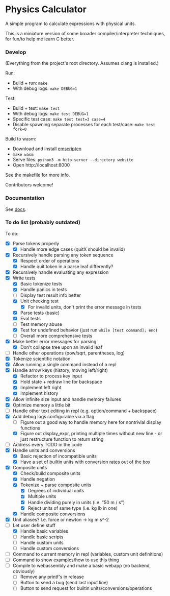 # Physics Calculator

A simple program to calculate expressions with physical units.

This is a miniature version of some broader compiler/interpreter techniques,
for fun/to help me learn C better.

### Develop

(Everything from the project's root directory. Assumes clang is installed.)

Run:
- Build + run: `make`
- With debug logs: `make DEBUG=1`

Test:
- Build + test: `make test`
- With debug logs: `make test DEBUG=1`
- Specific test case: `make test test=3 case=4`
- Disable spawning separate processes for each test/case: `make test fork=0`

Build to wasm:
- Download and install [emscripten](https://emscripten.org/docs/getting_started/downloads.html)
- `make wasm`
- Serve files: `python3 -m http.server --directory website`
- Open http://localhost:8000

See the makefile for more info.

Contributors welcome!

### Documentation

See [docs](docs.md).

### To do list (probably outdated)

To do:
- [x] Parse tokens properly
    - [x] Handle more edge cases (quitX should be invalid)
- [x] Recursively handle parsing any token sequence
    - [x] Respect order of operations
    - [x] Handle quit token in a parse leaf differently?
- [x] Recursively handle evaluating any expression
- [x] Write tests
    - [x] Basic tokenize tests
    - [x] Handle panics in tests
    - [ ] Display test result info better
    - [x] Unit checking test
        - [x] For invalid units, don't print the error message in tests
    - [x] Parse tests (basic)
    - [x] Eval tests
    - [ ] Test memory abuse
    - [x] Test for undefined behavior (just run `while [test command]; end`)
    - [ ] Overall more comprehensive tests
- [x] Make better error messages for parsing
    - [x] Don't collapse tree upon an invalid leaf
- [ ] Handle other operations (pow/sqrt, parentheses, log)
- [x] Tokenize scientific notation
- [x] Allow running a single command instead of a repl
- [x] Handle arrow keys (history, moving left/right)
    - [x] Refactor to process key input
    - [x] Hold state + redraw line for backspace
    - [x] Implement left right
    - [x] Implement history
- [x] Allow infinite size input and handle memory failures
- [x] Optimize memory a little bit
- [ ] Handle other text editing in repl (e.g. option/command + backspace)
- [x] Add debug logs configurable via a flag
    - [ ] Figure out a good way to handle memory here for nontrivial display functions
    - [x] Figure out display_expr, printing multiple times without new line - or just restructure function to return string
- [ ] Address every TODO in the code
- [x] Handle units and conversions
    - [x] Basic rejection of incompatible units
    - [x] Have a set of builtin units with conversion rates out of the box
- [x] Composite units
    - [x] Check/build composite units
    - [x] Handle negation
    - [x] Tokenize + parse composite units
        - [x] Degrees of individual units
        - [x] Multiple units
        - [x] Handle dividing purely in units (i.e. "50 m / s")
        - [x] Reject units of same type (i.e. kg lb in one)
    - [x] Handle composite conversions
- [x] Unit aliases? I.e. force or newton -> kg m s^-2
- [ ] Let user define stuff
    - [x] Handle basic variables
    - [ ] Handle basic scripts
    - [ ] Handle custom units
    - [ ] Handle custom conversions
- [ ] Command to current memory in repl (variables, custom unit definitions)
- [ ] Command to show examples/how to use this thing
- [ ] Compile to webassembly and make a basic webapp (no backend, obviously)
    - [ ] Remove any printf's in release
    - [ ] Button to send a bug (send last input line)
    - [ ] Button to send request for builtin units/conversions/operations

